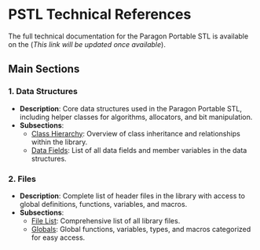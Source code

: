 # PSTL Technical References

The full technical documentation for the Paragon Portable STL is available on the (*This link will be updated once available*).

## Main Sections

### 1. Data Structures
- **Description**: Core data structures used in the Paragon Portable STL, including helper classes for algorithms, allocators, and bit manipulation.
- **Subsections**:
  - [Class Hierarchy](http://): Overview of class inheritance and relationships within the library.
  - [Data Fields](http://): List of all data fields and member variables in the data structures.

### 2. Files
- **Description**: Complete list of header files in the library with access to global definitions, functions, variables, and macros.
- **Subsections**:
  - [File List](http://): Comprehensive list of all library files.
  - [Globals](http://): Global functions, variables, types, and macros categorized for easy access.
